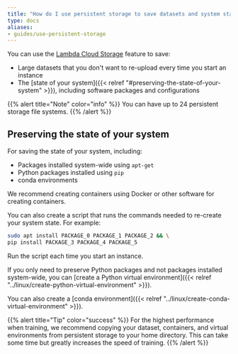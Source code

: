 ```yaml
---
title: "How do I use persistent storage to save datasets and system state?"
type: docs
aliases:
- guides/use-persistent-storage
---
```


You can use the
[Lambda Cloud Storage](https://lambdalabs.com/blog/persistent-storage-beta/)
feature to save:

- Large datasets that you don't want to re-upload every time you start an
  instance
- The [state of your system]({{< relref "#preserving-the-state-of-your-system" >}}),
  including software packages and configurations

{{% alert title="Note" color="info" %}}
You can have up to 24 persistent storage file systems.
{{% /alert %}}

## Preserving the state of your system

For saving the state of your system, including:

- Packages installed system-wide using `apt-get`
- Python packages installed using `pip`
- conda environments

We recommend creating containers using Docker or other software for creating
containers.

You can also create a script that runs the commands needed to re-create your
system state. For example:

```bash
sudo apt install PACKAGE_0 PACKAGE_1 PACKAGE_2 && \
pip install PACKAGE_3 PACKAGE_4 PACKAGE_5
```

Run the script each time you start an instance.

If you only need to preserve Python packages and not packages installed
system-wide, you can
[create a Python virtual environment]({{< relref "../linux/create-python-virtual-environment" >}}).

You can also create a
[conda environment]({{< relref "../linux/create-conda-virtual-environment" >}}).

{{% alert title="Tip" color="success" %}}
For the highest performance when training, we recommend copying your dataset,
containers, and virtual environments from persistent storage to your home
directory. This can take some time but greatly increases the speed of
training.
{{% /alert %}}
